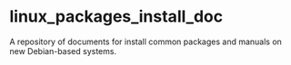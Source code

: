# linux_packages_install_doc


A repository of documents for install common packages and manuals on new Debian-based systems.
